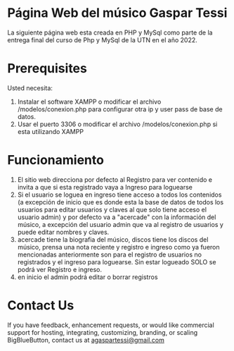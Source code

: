 
Página Web del músico Gaspar Tessi
==========================================
La siguiente página web esta creada en PHP y MySql como parte de la entrega final del curso de Php y MySql de la UTN en el año 2022.



Prerequisites
=============
Usted necesita:

1.  Instalar el software XAMPP o modificar el archivo /modelos/conexion.php para configurar otra ip y user pass de base de datos.
2.  Usar el puerto 3306 o modificar el archivo /modelos/conexion.php si esta utilizando XAMPP


Funcionamiento
=============
1. El sitio web direcciona por defecto al Registro para ver contenido e invita a que si esta registrado vaya a Ingreso para loguearse
2. Si el usuario se loguea en ingreso tiene acceso a todos los contenidos (a excepción de inicio que es donde esta la base de datos de todos los usuarios para editar usuarios y claves al que solo tiene acceso el usuario admin) y por defecto va a "acercade" con la información del músico, a excepción del usuario admin que va al registro de usuarios y puede editar nombres y claves. 
3. acercade tiene la biografia del músico, discos tiene los discos del músico, prensa una nota reciente y registro e ingreso como ya fueron mencionadas anteriormente son para el registro de usuarios no registrados y el ingreso para loguearse. Sin estar logueado SOLO se podrá ver Registro e ingreso.
4. en inicio el admin podrá editar o borrar registros


Contact Us
==========
If you have feedback, enhancement requests, or would like commercial support for hosting, integrating, customizing, branding, or scaling BigBlueButton, contact us at agaspartessi@gmail.com
